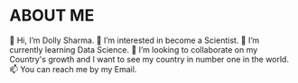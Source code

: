 # ABOUT ME

👋 Hi, I’m Dolly Sharma.
👀 I’m interested in become a Scientist.
🌱 I’m currently learning Data Science.
💞️ I’m looking to collaborate on my Country's growth and I want to see my country in number one in the world.
📫 You can reach me by my Email.
